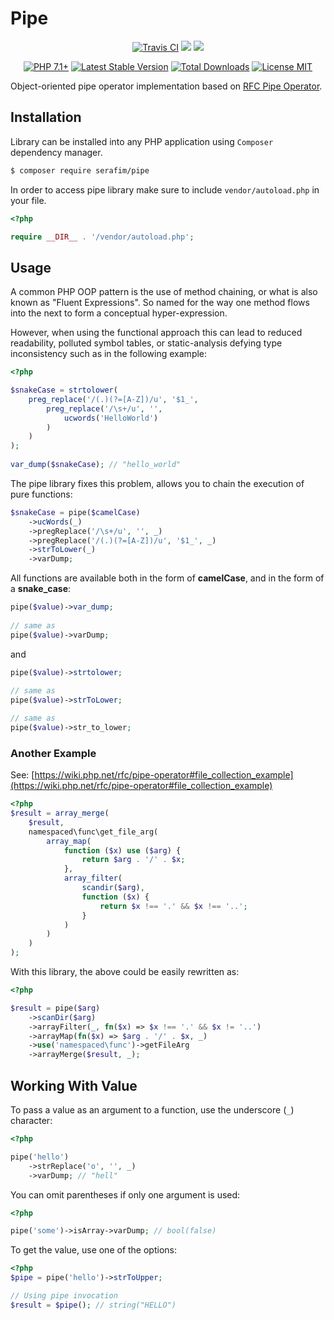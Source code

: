 <p align="center">
    <h1>Pipe</h1>
</p>
<p align="center">
    <a href="https://travis-ci.org/SerafimArts/Pipe"><img src="https://travis-ci.org/SerafimArts/Pipe.svg" alt="Travis CI" /></a>
    <a href="https://codeclimate.com/github/SerafimArts/Pipe/test_coverage"><img src="https://api.codeclimate.com/v1/badges/1fb35ca43960c5421349/test_coverage" /></a>
    <a href="https://codeclimate.com/github/SerafimArts/Pipe/maintainability"><img src="https://api.codeclimate.com/v1/badges/1fb35ca43960c5421349/maintainability" /></a>
</p>
<p align="center">
    <a href="https://packagist.org/packages/serafim/pipe"><img src="https://img.shields.io/badge/PHP-7.1+-6f4ca5.svg" alt="PHP 7.1+"></a>
    <a href="https://packagist.org/packages/serafim/pipe"><img src="https://poser.pugx.org/SerafimArts/Pipe/version" alt="Latest Stable Version"></a>
    <a href="https://packagist.org/packages/serafim/pipe"><img src="https://poser.pugx.org/SerafimArts/Pipe/downloads" alt="Total Downloads"></a>
    <a href="https://raw.githubusercontent.com/SerafimArts/Pipe/master/LICENSE.md"><img src="https://poser.pugx.org/SerafimArts/Pipe/license" alt="License MIT"></a>
</p>

Object-oriented pipe operator implementation based 
on [RFC Pipe Operator](https://wiki.php.net/rfc/pipe-operator).


## Installation

Library can be installed into any PHP application 
using `Composer` dependency manager.

```sh
$ composer require serafim/pipe
```

In order to access pipe library make sure to include `vendor/autoload.php` 
in your file.

```php
<?php

require __DIR__ . '/vendor/autoload.php';
```

## Usage

A common PHP OOP pattern is the use of method chaining, or what is 
also known as "Fluent Expressions". So named for the way one method 
flows into the next to form a conceptual hyper-expression.

However, when using the functional approach this can lead to reduced 
readability, polluted symbol tables, or static-analysis defying 
type inconsistency such as in the following example:

```php
<?php

$snakeCase = strtolower(
    preg_replace('/(.)(?=[A-Z])/u', '$1_', 
        preg_replace('/\s+/u', '', 
            ucwords('HelloWorld')
        )
    )
);
             
var_dump($snakeCase); // "hello_world"
```

The pipe library fixes this problem, allows you to 
chain the execution of pure functions:

```php
$snakeCase = pipe($camelCase)
    ->ucWords(_)
    ->pregReplace('/\s+/u', '', _)
    ->pregReplace('/(.)(?=[A-Z])/u', '$1_', _)
    ->strToLower(_)
    ->varDump;
```

All functions are available both in the form of **camelCase**, 
and in the form of a **snake_case**:
  
```php
pipe($value)->var_dump;
 
// same as
pipe($value)->varDump;
```

and

```php
pipe($value)->strtolower;
 
// same as
pipe($value)->strToLower;

// same as
pipe($value)->str_to_lower;
```

### Another Example

See: [https://wiki.php.net/rfc/pipe-operator#file_collection_example](https://wiki.php.net/rfc/pipe-operator#file_collection_example)

```php
<?php
$result = array_merge(
    $result,
    namespaced\func\get_file_arg(
        array_map(
            function ($x) use ($arg) {
                return $arg . '/' . $x;
            },
            array_filter(
                scandir($arg),
                function ($x) {
                    return $x !== '.' && $x !== '..';
                }
            )
        )
    )
);
```

With this library, the above could be easily rewritten as:

```php
<?php

$result = pipe($arg)
    ->scanDir($arg)
    ->arrayFilter(_, fn($x) => $x !== '.' && $x != '..')
    ->arrayMap(fn($x) => $arg . '/' . $x, _)
    ->use('namespaced\func')->getFileArg
    ->arrayMerge($result, _);
```


## Working With Value

To pass a value as an argument to a function, use the 
underscore (`_`) character:

```php
<?php

pipe('hello')
    ->strReplace('o', '', _)
    ->varDump; // "hell"
```

You can omit parentheses if only one argument is used:

```php
<?php

pipe('some')->isArray->varDump; // bool(false) 
```

To get the value, use one of the options:

```php
<?php
$pipe = pipe('hello')->strToUpper;

// Using pipe invocation
$result = $pipe(); // string("HELLO")
```
